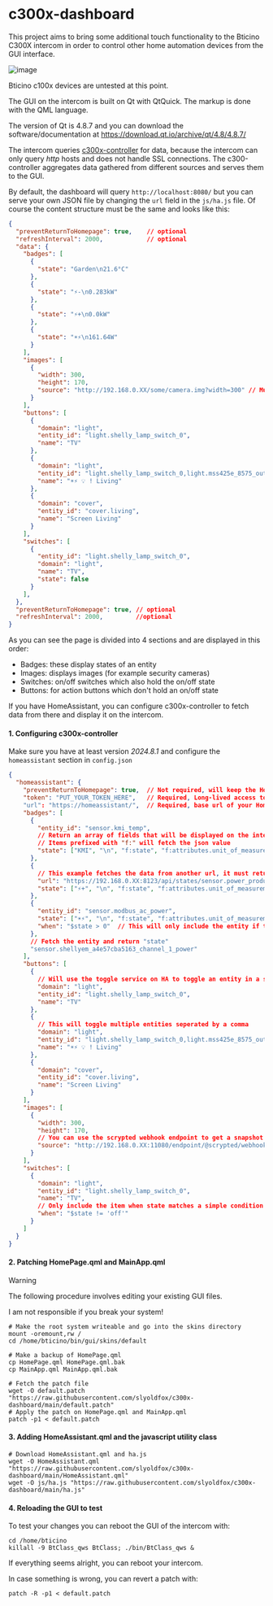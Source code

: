 # c300x-dashboard

This project aims to bring some additional touch functionality to the Bticino C300X intercom in order to control other home automation devices from the GUI interface.

![image](https://github.com/user-attachments/assets/acc158c9-7ec9-429f-9f4e-07eecbf9b31a)

Bticino c100x devices are untested at this point.

The GUI on the intercom is built on Qt with QtQuick. The markup is done with the QML language.

The version of Qt is 4.8.7 and you can download the software/documentation at https://download.qt.io/archive/qt/4.8/4.8.7/

The intercom queries [c300x-controller](https://github.com/slyoldfox/c300x-controller/tree/main) for data, because the intercom can only query *http* hosts and does not handle SSL connections.
The c300-controller aggregates data gathered from different sources and serves them to the GUI.

By default, the dashboard will query `http://localhost:8080/` but you can serve your own JSON file by changing the `url` field in the `js/ha.js` file. Of course the content structure must be the same and looks like this:

```json
{
  "preventReturnToHomepage": true,    // optional
  "refreshInterval": 2000,            // optional  
  "data": {
    "badges": [
      {
        "state": "Garden\n21.6°C"
      },
      {
        "state": "⚡-\n0.283kW"
      },
      {
        "state": "⚡+\n0.0kW"
      },
      {
        "state": "☀️⚡\n161.64W"
      }
    ],
    "images": [
      {
        "width": 300,
        "height": 170,
        "source": "http://192.168.0.XX/some/camera.img?width=300" // Must be http !
      }
    ],    
    "buttons": [
      {
        "domain": "light",
        "entity_id": "light.shelly_lamp_switch_0",
        "name": "TV"
      },
      {
        "domain": "light",
        "entity_id": "light.shelly_lamp_switch_0,light.mss425e_8575_outlet_1",
        "name": "☀️⚡ 💡 ! Living"
      },
      {
        "domain": "cover",
        "entity_id": "cover.living",
        "name": "Screen Living"
      }
    ],
    "switches": [
      {
        "entity_id": "light.shelly_lamp_switch_0",
        "domain": "light",
        "name": "TV",
        "state": false
      }
    ],    
  },
  "preventReturnToHomepage": true, // optional
  "refreshInterval": 2000,         //optional
}
```

As you can see the page is divided into 4 sections and are displayed in this order:

- Badges: these display states of an entity
- Images: displays images (for example security cameras)
- Switches: on/off switches which also hold the on/off state
- Buttons: for action buttons which don't hold an on/off state

If you have HomeAssistant, you can configure c300x-controller to fetch data from there and display it on the intercom.

#### 1. Configuring c300x-controller

Make sure you have at least version *2024.8.1* and configure the `homeassistant` section in `config.json`

```json
{
  "homeassistant": {
    "preventReturnToHomepage": true,  // Not required, will keep the HomeAssistant page active, when intercom screen turns off 
    "token": "PUT_YOUR_TOKEN_HERE",   // Required, Long-lived access token from https://homeassistant/profile/security
    "url": "https://homeassistant/",  // Required, base url of your HomeAssistant endpoint
    "badges": [
      {
        "entity_id": "sensor.kmi_temp",
        // Return an array of fields that will be displayed on the intercom
        // Items prefixed with "f:" will fetch the json value
        "state": ["KMI", "\n", "f:state", "f:attributes.unit_of_measurement"]
      },
      {
        // This example fetches the data from another url, it must return a "state" field and "attributes" field with a nested "unit_of_measurement" field
        "url": "https://192.168.0.XX:8123/api/states/sensor.power_production",
        "state": ["⚡+", "\n", "f:state", "f:attributes.unit_of_measurement"]
      },
      {
        "entity_id": "sensor.modbus_ac_power",
        "state": ["☀️⚡", "\n", "f:state", "f:attributes.unit_of_measurement"],
        "when": "$state > 0"  // This will only include the entity if the field "state" > 0 
      },
      // Fetch the entity and return "state"
      "sensor.shellyem_a4e57cba5163_channel_1_power"
    ],
    "buttons": [
      {
        // Will use the toggle service on HA to toggle an entity in a specific domain
        "domain": "light",
        "entity_id": "light.shelly_lamp_switch_0",
        "name": "TV"
      },
      {
        // This will toggle multiple entities seperated by a comma
        "domain": "light",
        "entity_id": "light.shelly_lamp_switch_0,light.mss425e_8575_outlet_1",
        "name": "☀️⚡ 💡 ! Living"
      },
      {
        "domain": "cover",
        "entity_id": "cover.living",
        "name": "Screen Living"
      }
    ],
    "images": [
      {
        "width": 300,
        "height": 170,
        // You can use the scrypted webhook endpoint to get a snapshot of your security camera
        "source": "http://192.168.0.XX:11080/endpoint/@scrypted/webhook/public/XXX/fffffffffff/takePicture?parameters=[{\"picture\":{\"width\":300}}]"
      }
    ],
    "switches": [
      {
        "domain": "light",
        "entity_id": "light.shelly_lamp_switch_0",
        "name": "TV",
        // Only include the item when state matches a simple condition
        "when": "$state != 'off'"  
      }
    ]
  }  
}
```

#### 2. Patching HomePage.qml and MainApp.qml

> [!WARNING]
>
> The following procedure involves editing your existing GUI files.
> 
> I am not responsible if you break your system!
>

```
# Make the root system writeable and go into the skins directory
mount -oremount,rw /
cd /home/bticino/bin/gui/skins/default

# Make a backup of HomePage.qml
cp HomePage.qml HomePage.qml.bak
cp MainApp.qml MainApp.qml.bak

# Fetch the patch file
wget -O default.patch "https://raw.githubusercontent.com/slyoldfox/c300x-dashboard/main/default.patch"
# Apply the patch on HomePage.qml and MainApp.qml
patch -p1 < default.patch
```

#### 3. Adding HomeAssistant.qml and the javascript utility class

```
# Download HomeAssistant.qml and ha.js
wget -O HomeAssistant.qml "https://raw.githubusercontent.com/slyoldfox/c300x-dashboard/main/HomeAssistant.qml"
wget -O js/ha.js "https://raw.githubusercontent.com/slyoldfox/c300x-dashboard/main/ha.js"
```

#### 4. Reloading the GUI to test

To test your changes you can reboot the GUI of the intercom with:

```
cd /home/bticino
killall -9 BtClass_qws BtClass; ./bin/BtClass_qws &
```

If everything seems alright, you can reboot your intercom.

In case something is wrong, you can revert a patch with:

```
patch -R -p1 < default.patch
```
